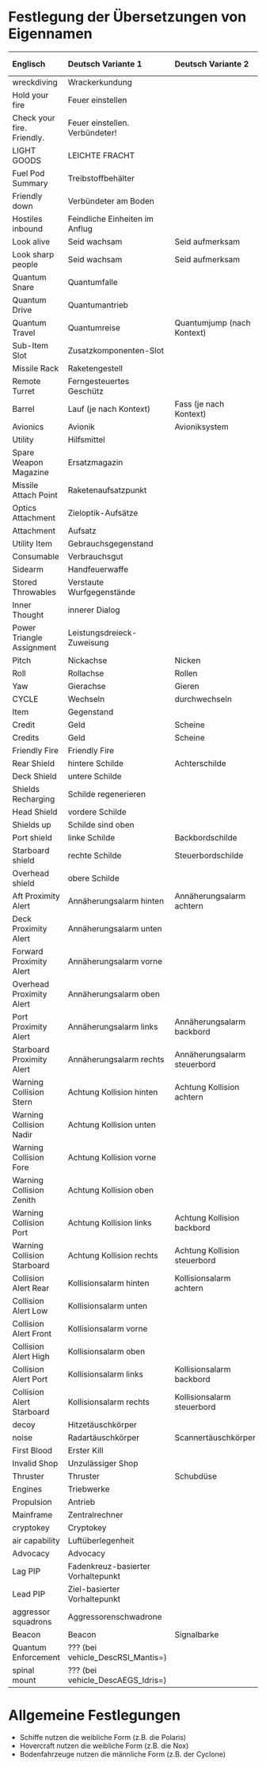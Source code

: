 # Festlegung der Übersetzungen von Eigennamen

| Englisch                    | Deutsch Variante 1                 | Deutsch Variante 2           | Deutsch Variante 3        |
|:----------------------------|:-----------------------------------|:-----------------------------|:--------------------------|
| wreckdiving                 | Wrackerkundung                     |                              |                           |
| Hold your fire              | Feuer einstellen                   |                              |                           |
| Check your fire. Friendly.  | Feuer einstellen. Verbündeter!     |                              |                           |
| LIGHT GOODS                 | LEICHTE FRACHT                     |                              |                           |
| Fuel Pod Summary            | Treibstoffbehälter                 |                              |                           |
| Friendly down               | Verbündeter am Boden               |                              |                           |
| Hostiles inbound            | Feindliche Einheiten im Anflug     |                              |                           |
| Look alive                  | Seid wachsam                       | Seid aufmerksam              |                           |
| Look sharp people           | Seid wachsam                       | Seid aufmerksam              |                           |
| Quantum Snare               | Quantumfalle                       |                              |                           |
| Quantum Drive               | Quantumantrieb                     |                              |                           |
| Quantum Travel              | Quantumreise                       | Quantumjump (nach Kontext)   |                           |
| Sub-Item Slot               | Zusatzkomponenten-Slot             |                              |                           |
| Missile Rack                | Raketengestell                     |                              |                           |
| Remote Turret               | Ferngesteuertes Geschütz           |                              |                           |
| Barrel                      | Lauf (je nach Kontext)             | Fass (je nach Kontext)       | Trommel (je nach Kontext) |
| Avionics                    | Avionik                            | Avioniksystem                |                           |
| Utility                     | Hilfsmittel                        |                              |                           |
| Spare Weapon Magazine       | Ersatzmagazin                      |                              |                           |
| Missile Attach Point        | Raketenaufsatzpunkt                |                              |                           |
| Optics Attachment           | Zieloptik-Aufsätze                 |                              |                           |
| Attachment                  | Aufsatz                            |                              |                           |
| Utility Item                | Gebrauchsgegenstand                |                              |                           |
| Consumable                  | Verbrauchsgut                      |                              |                           |
| Sidearm                     | Handfeuerwaffe                     |                              |                           |
| Stored Throwables           | Verstaute Wurfgegenstände          |                              |                           |
| Inner Thought               | innerer Dialog                     |                              |                           |
| Power Triangle Assignment   | Leistungsdreieck-Zuweisung         |                              |                           |
| Pitch                       | Nickachse                          | Nicken                       |                           |
| Roll                        | Rollachse                          | Rollen                       |                           |
| Yaw                         | Gierachse                          | Gieren                       |                           |
| CYCLE                       | Wechseln                           | durchwechseln                | durchschalten             |
| Item                        | Gegenstand                         |                              |                           |
| Credit                      | Geld                               | Scheine                      | Moneten                   |
| Credits                     | Geld                               | Scheine                      | Moneten                   |
| Friendly Fire               | Friendly Fire                      |                              |                           |
| Rear Shield                 | hintere Schilde                    | Achterschilde                |                           |
| Deck Shield                 | untere Schilde                     |                              |                           |
| Shields Recharging          | Schilde regenerieren               |                              |                           |
| Head Shield                 | vordere Schilde                    |                              |                           |
| Shields up                  | Schilde sind oben                  |                              |                           |
| Port shield                 | linke Schilde                      | Backbordschilde              |                           |
| Starboard shield            | rechte Schilde                     | Steuerbordschilde            |                           |
| Overhead shield             | obere Schilde                      |                              |                           |
| Aft Proximity Alert         | Annäherungsalarm hinten            | Annäherungsalarm achtern     |                           |
| Deck Proximity Alert        | Annäherungsalarm unten             |                              |                           |
| Forward Proximity Alert     | Annäherungsalarm vorne             |                              |                           |
| Overhead Proximity Alert    | Annäherungsalarm oben              |                              |                           |
| Port Proximity Alert        | Annäherungsalarm links             | Annäherungsalarm backbord    |                           |
| Starboard Proximity Alert   | Annäherungsalarm rechts            | Annäherungsalarm steuerbord  |                           |
| Warning Collision Stern     | Achtung Kollision hinten           | Achtung Kollision achtern    |                           |
| Warning Collision Nadir     | Achtung Kollision unten            |                              |                           |
| Warning Collision Fore      | Achtung Kollision vorne            |                              |                           |
| Warning Collision Zenith    | Achtung Kollision oben             |                              |                           |
| Warning Collision Port      | Achtung Kollision links            | Achtung Kollision backbord   |                           |
| Warning Collision Starboard | Achtung Kollision rechts           | Achtung Kollision steuerbord |                           |
| Collision Alert Rear        | Kollisionsalarm hinten             | Kollisionsalarm achtern      |                           |
| Collision Alert Low         | Kollisionsalarm unten              |                              |                           |
| Collision Alert Front       | Kollisionsalarm vorne              |                              |                           |
| Collision Alert High        | Kollisionsalarm oben               |                              |                           |
| Collision Alert Port        | Kollisionsalarm links              | Kollisionsalarm backbord     |                           |
| Collision Alert Starboard   | Kollisionsalarm rechts             | Kollisionsalarm steuerbord   |                           |
| decoy                       | Hitzetäuschkörper                  |                              |                           |
| noise                       | Radartäuschkörper                  | Scannertäuschkörper          |                           |
| First Blood                 | Erster Kill                        |                              |                           |
| Invalid Shop                | Unzulässiger Shop                  |                              |                           |
| Thruster                    | Thruster                           | Schubdüse                    |                           |
| Engines                     | Triebwerke                         |                              |                           |
| Propulsion                  | Antrieb                            |                              |                           |
| Mainframe                   | Zentralrechner                     |                              |                           |
| cryptokey                   | Cryptokey                          |                              |                           |
| air capability              | Luftüberlegenheit                  |                              |                           |
| Advocacy                    | Advocacy                           |                              |                           |
| Lag PIP                     | Fadenkreuz-basierter Vorhaltepunkt |                              |                           |
| Lead PIP                    | Ziel-basierter Vorhaltepunkt       |                              |                           |
| aggressor squadrons         | Aggressorenschwadrone              |                              |                           |
| Beacon                      | Beacon                             | Signalbarke                  |                           |
| Quantum Enforcement         | ??? (bei vehicle_DescRSI_Mantis=)  |                              |                           |
| spinal mount                | ??? (bei vehicle_DescAEGS_Idris=)  |                              |                           |

# Allgemeine Festlegungen

* Schiffe nutzen die weibliche Form (z.B. die Polaris)
* Hovercraft nutzen die weibliche Form (z.B. die Nox)
* Bodenfahrzeuge nutzen die männliche Form (z.B. der Cyclone)